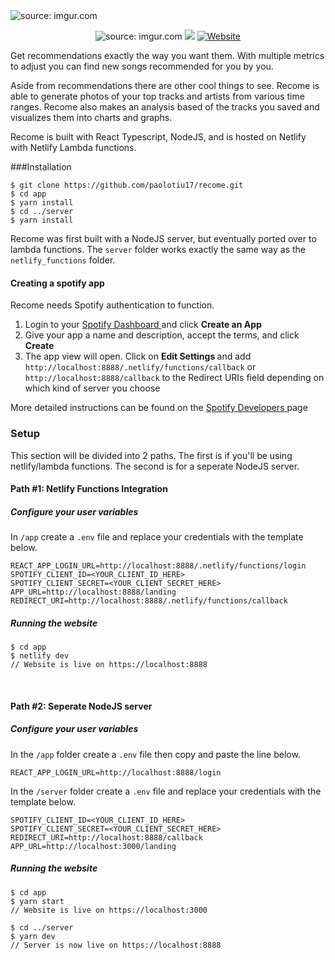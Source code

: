 <img src="https://i.imgur.com/qSi9W5J.png" title="source: imgur.com" />

<p align="center">
  <img src="https://img.shields.io/github/v/release/paolotiu17/recome" title="source: imgur.com" />
  <a href="https://codeclimate.com/github/paolotiu17/recome/maintainability"><img src="https://api.codeclimate.com/v1/badges/df29e23aa3d74606e675/maintainability" /></a>
  <a href="https://recome.site">
 <img alt="Website" src="https://img.shields.io/website?url=https%3A%2F%2Frecome.site">
  </a>
</p>



<style>
bold{
    font-weight: bold
}
</style>
Get recommendations exactly the way you want them. With multiple metrics to adjust you can find new songs recommended for you by you.

Aside from recommendations there are other cool things to see. Recome is able to generate photos of your top tracks and artists from various time ranges. Recome also makes an analysis based of the tracks you saved and visualizes them into charts and graphs.

Recome is built with React Typescript, NodeJS, and is hosted on Netlify with Netlify Lambda functions.

###Installation



```
$ git clone https://github.com/paolotiu17/recome.git
$ cd app
$ yarn install
$ cd ../server
$ yarn install
```

Recome was first built with a NodeJS server, but eventually ported over to lambda functions. The `server` folder works exactly the same way as the `netlify_functions` folder. 



#### Creating a spotify app
Recome needs Spotify authentication to function. 
<ol>
    <li>
    Login to your <a href="https://developer.spotify.com/dashboard/applications"> Spotify Dashboard </a> and click <bold> Create an App </bold>
    </li>
    <li>
        Give your app a name and description, accept the terms, and click
        <bold> Create </bold>
    </li>
    <li>
    The app view will open. Click on <bold> Edit Settings </bold> and add <code>http://localhost:8888/.netlify/functions/callback</code> or <code>http://localhost:8888/callback</code> to the Redirect URIs field depending on which kind of server you choose
    </li>
</ol>
More detailed instructions can be found on the <a href="https://developer.spotify.com/"> Spotify Developers </a> page


### Setup

This section will be divided into 2 paths. The first is if you'll be using netlify/lambda functions. The second is for a seperate NodeJS server.

#### Path #1: Netlify Functions Integration 
##### Configure your user variables

In `/app` create a `.env` file and replace your credentials with the template below.

```
REACT_APP_LOGIN_URL=http://localhost:8888/.netlify/functions/login
SPOTIFY_CLIENT_ID=<YOUR_CLIENT_ID_HERE>
SPOTIFY_CLIENT_SECRET=<YOUR_CLIENT_SECRET_HERE>
APP_URL=http://localhost:8888/landing
REDIRECT_URI=http://localhost:8888/.netlify/functions/callback
```

##### Running the website

```
$ cd app
$ netlify dev
// Website is live on https://localhost:8888
```


&nbsp;
#### Path #2: Seperate NodeJS server
##### Configure your user variables
In the `/app` folder create a `.env` file then copy and paste the line below.
```
REACT_APP_LOGIN_URL=http://localhost:8888/login
```

In the `/server` folder create a `.env` file and replace your credentials with the template below.
```
SPOTIFY_CLIENT_ID=<YOUR_CLIENT_ID_HERE>
SPOTIFY_CLIENT_SECRET=<YOUR_CLIENT_SECRET_HERE>
REDIRECT_URI=http://localhost:8888/callback
APP_URL=http://localhost:3000/landing
```

##### Running the website
```
$ cd app
$ yarn start
// Website is live on https://localhost:3000

$ cd ../server
$ yarn dev
// Server is now live on https://localhost:8888 
```





